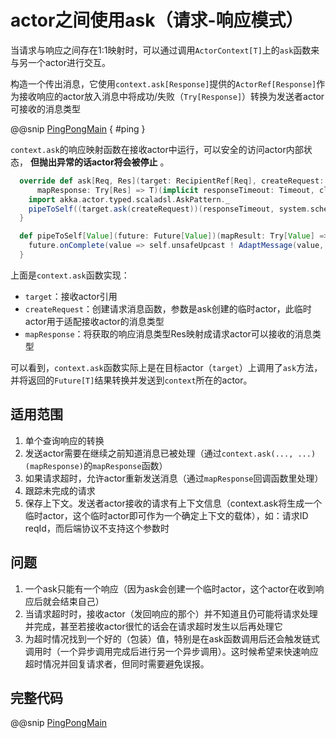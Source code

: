 # actor之间使用ask（请求-响应模式）

当请求与响应之间存在1:1映射时，可以通过调用`ActorContext[T]`上的`ask`函数来与另一个actor进行交互。

构造一个传出消息，它使用`context.ask[Response]`提供的`ActorRef[Response]`作为接收响应的actor放入消息中将成功/失败（`Try[Response]`）转换为发送者actor可接收的消息类型

@@snip [PingPongMain](../../../../../../cookbook-actor/src/main/scala/cookbook/actor/pingpong/PingPongMain.scala) { #ping }

`context.ask`的响应映射函数在接收actor中运行，可以安全的访问actor内部状态， **但抛出异常的话actor将会被停止** 。

```scala
  override def ask[Req, Res](target: RecipientRef[Req], createRequest: ActorRef[Res] => Req)(
      mapResponse: Try[Res] => T)(implicit responseTimeout: Timeout, classTag: ClassTag[Res]): Unit = {
    import akka.actor.typed.scaladsl.AskPattern._
    pipeToSelf((target.ask(createRequest))(responseTimeout, system.scheduler))(mapResponse)
  }

  def pipeToSelf[Value](future: Future[Value])(mapResult: Try[Value] => T): Unit = {
    future.onComplete(value => self.unsafeUpcast ! AdaptMessage(value, mapResult))
  }
```

上面是`context.ask`函数实现：

- `target`：接收actor引用
- `createRequest`：创建请求消息函数，参数是ask创建的临时actor，此临时actor用于适配接收actor的消息类型
- `mapResponse`：将获取的响应消息类型Res映射成请求actor可以接收的消息类型

可以看到，`context.ask`函数实际上是在目标actor（`target`）上调用了`ask`方法，并将返回的`Future[T]`结果转换并发送到`context`所在的actor。

## 适用范围

1. 单个查询响应的转换
2. 发送actor需要在继续之前知道消息已被处理（通过`context.ask(..., ...)(mapResponse)`的`mapResponse`函数）
3. 如果请求超时，允许actor重新发送消息（通过`mapResponse`回调函数里处理）
4. 跟踪未完成的请求
5. 保存上下文。发送者actor接收的请求有上下文信息（context.ask将生成一个临时actor，这个临时actor即可作为一个确定上下文的载体），如：请求ID reqId，而后端协议不支持这个参数时

## 问题

1. 一个ask只能有一个响应（因为ask会创建一个临时actor，这个actor在收到响应后就会结束自己）
2. 当请求超时时，接收actor（发回响应的那个）并不知道且仍可能将请求处理并完成，甚至若接收actor很忙的话会在请求超时发生以后再处理它
3. 为超时情况找到一个好的（包装）值，特别是在ask函数调用后还会触发链式调用时（一个异步调用完成后进行另一个异步调用）。这时候希望来快速响应超时情况并回复请求者，但同时需要避免误报。

## 完整代码

@@snip [PingPongMain](../../../../../../cookbook-actor/src/main/scala/cookbook/actor/pingpong/PingPongMain.scala) 

